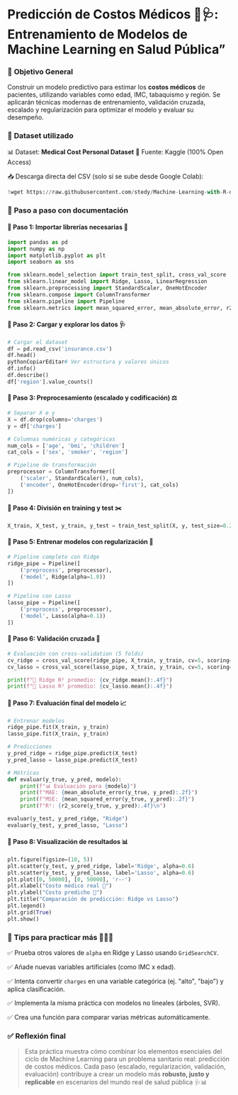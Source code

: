 # **Predicción de Costos Médicos 💸🩺: Entrenamiento de Modelos de Machine Learning en Salud Pública”**

### 🎯 **Objetivo General**

Construir un modelo predictivo para estimar los **costos médicos** de pacientes, utilizando variables como edad, IMC, tabaquismo y región. Se aplicarán técnicas modernas de entrenamiento, validación cruzada, escalado y regularización para optimizar el modelo y evaluar su desempeño.

### 📂 **Dataset utilizado**

📊 Dataset: **Medical Cost Personal Dataset**
 📌 Fuente: Kaggle (100% Open Access)

📥 Descarga directa del CSV (solo si se sube desde Google Colab):

```python
!wget https://raw.githubusercontent.com/stedy/Machine-Learning-with-R-datasets/master/insurance.csv
```

### 📘 **Paso a paso con documentación**

#### 🔹 Paso 1: Importar librerías necesarias 🧰

```python
import pandas as pd
import numpy as np
import matplotlib.pyplot as plt
import seaborn as sns

from sklearn.model_selection import train_test_split, cross_val_score
from sklearn.linear_model import Ridge, Lasso, LinearRegression
from sklearn.preprocessing import StandardScaler, OneHotEncoder
from sklearn.compose import ColumnTransformer
from sklearn.pipeline import Pipeline
from sklearn.metrics import mean_squared_error, mean_absolute_error, r2_score
```

#### 🔹 Paso 2: Cargar y explorar los datos 🩺

```python
# Cargar el dataset
df = pd.read_csv('insurance.csv')
df.head()
pythonCopiarEditar# Ver estructura y valores únicos
df.info()
df.describe()
df['region'].value_counts()
```

#### 🔹 Paso 3: Preprocesamiento (escalado y codificación) ⚖️

```python
# Separar X e y
X = df.drop(columns='charges')
y = df['charges']

# Columnas numéricas y categóricas
num_cols = ['age', 'bmi', 'children']
cat_cols = ['sex', 'smoker', 'region']

# Pipeline de transformación
preprocessor = ColumnTransformer([
    ('scaler', StandardScaler(), num_cols),
    ('encoder', OneHotEncoder(drop='first'), cat_cols)
])
```

#### 🔹 Paso 4: División en training y test ✂️

```python
X_train, X_test, y_train, y_test = train_test_split(X, y, test_size=0.2, random_state=42)
```

#### 🔹 Paso 5: Entrenar modelos con regularización 🧠

```python
# Pipeline completo con Ridge
ridge_pipe = Pipeline([
    ('preprocess', preprocessor),
    ('model', Ridge(alpha=1.0))
])

# Pipeline con Lasso
lasso_pipe = Pipeline([
    ('preprocess', preprocessor),
    ('model', Lasso(alpha=0.1))
])
```

#### 🔹 Paso 6: Validación cruzada 🔁

```python
# Evaluación con cross-validation (5 folds)
cv_ridge = cross_val_score(ridge_pipe, X_train, y_train, cv=5, scoring='r2')
cv_lasso = cross_val_score(lasso_pipe, X_train, y_train, cv=5, scoring='r2')

print(f"🔁 Ridge R² promedio: {cv_ridge.mean():.4f}")
print(f"🔁 Lasso R² promedio: {cv_lasso.mean():.4f}")
```

#### 🔹 Paso 7: Evaluación final del modelo 📈

```python
# Entrenar modelos
ridge_pipe.fit(X_train, y_train)
lasso_pipe.fit(X_train, y_train)

# Predicciones
y_pred_ridge = ridge_pipe.predict(X_test)
y_pred_lasso = lasso_pipe.predict(X_test)

# Métricas
def evaluar(y_true, y_pred, modelo):
    print(f"📊 Evaluación para {modelo}")
    print(f"MAE: {mean_absolute_error(y_true, y_pred):.2f}")
    print(f"MSE: {mean_squared_error(y_true, y_pred):.2f}")
    print(f"R²: {r2_score(y_true, y_pred):.4f}\n")

evaluar(y_test, y_pred_ridge, "Ridge")
evaluar(y_test, y_pred_lasso, "Lasso")
```

#### 🔹 Paso 8: Visualización de resultados 📊

```python
plt.figure(figsize=(10, 5))
plt.scatter(y_test, y_pred_ridge, label='Ridge', alpha=0.6)
plt.scatter(y_test, y_pred_lasso, label='Lasso', alpha=0.6)
plt.plot([0, 50000], [0, 50000], 'r--')
plt.xlabel("Costo médico real 💸")
plt.ylabel("Costo predicho 🧮")
plt.title("Comparación de predicción: Ridge vs Lasso")
plt.legend()
plt.grid(True)
plt.show()
```

### 🎤 **Tips para practicar más** 👨‍🏫✨

✅ Prueba otros valores de `alpha` en Ridge y Lasso usando `GridSearchCV`.

✅ Añade nuevas variables artificiales (como IMC x edad).

✅ Intenta convertir `charges` en una variable categórica (ej. "alto", "bajo") y aplica clasificación.

✅ Implementa la misma práctica con modelos no lineales (árboles, SVR).

✅ Crea una función para comparar varias métricas automáticamente.

### ✅ **Reflexión final**

> Esta práctica muestra cómo combinar los elementos esenciales del ciclo de Machine Learning para un problema sanitario real: predicción de costos médicos.
>  Cada paso (escalado, regularización, validación, evaluación) contribuye a crear un modelo más **robusto, justo y replicable** en escenarios del mundo real de salud pública 🩺📊
